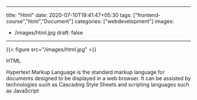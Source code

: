
---
title: "Html"
date: 2020-07-10T19:41:47+05:30
tags: ["frontend-course","html","Document"]
categories: ["webdevelopment"]
images:
  - /images/html.jpg
draft: false
---

{{< figure src="/images/html.jpg" >}}

HTML

Hypertext Markup Language is the standard markup language for documents designed to be displayed in a web browser. It can be assisted by technologies such as Cascading Style Sheets and scripting languages such as JavaScript
